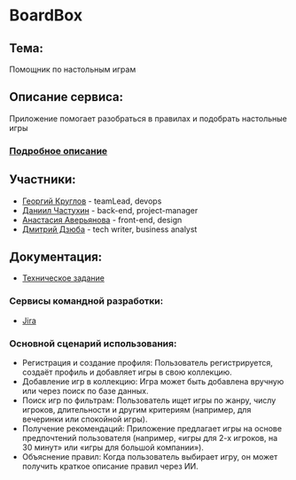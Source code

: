 # BoardBox

## Тема: 

Помощник по настольным играм

## Описание сервиса: 

Приложение помогает разобраться в правилах и подобрать настольные игры

### [Подробное описание](https://docs.google.com/document/d/1vdSPcaU3Bp6Qdrfr5rcl3748hgAHZfkoPny65yN-GPQ/edit?usp=sharing)

## Участники:
* [Георгий Круглов](https://t.me/ronimizy) - teamLead, devops
* [Даниил Частухин](https://t.me/Dadypool) - back-end, project-manager
* [Анастасия Аверьянова](https://t.me/nastasia22av) - front-end, design
* [Дмитрий Дзюба](https://t.me/jetterro) - tech writer, business analyst

## Документация:
* [Техническое задание](https://docs.google.com/document/d/1tNMom6kyIaroqhRAxUr_2aVuckEfT9vnbBC6LYLwb6E/edit?usp=sharing)

### Сервисы командной разработки:
* [Jira](https://duddypool.atlassian.net/jira/software/projects/BOARD/boards/1)

### Основной сценарий использования:
* Регистрация и создание профиля: Пользователь регистрируется, создаёт профиль и добавляет игры в свою коллекцию.
* Добавление игр в коллекцию: Игра может быть добавлена вручную или через поиск по базе данных.
* Поиск игр по фильтрам: Пользователь ищет игры по жанру, числу игроков, длительности и другим критериям (например, для вечеринки или спокойной игры).
* Получение рекомендаций: Приложение предлагает игры на основе предпочтений пользователя (например, «игры для 2-х игроков, на 30 минут» или «игры для большой компании»).
* Объяснение правил: Когда пользователь выбирает игру, он может получить краткое описание правил через ИИ.
